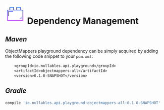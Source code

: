 # ![image info](../assets/icons/icons8-plugin-64.png) Dependency Management

## *Maven*

ObjectMappers playground dependency can be simply acquired by adding the following code snippet to your `pom.xml`:

```markup
    <groupId>io.nullables.api.playground</groupId>
    <artifactId>objectmappers-all</artifactId>
    <version>0.1.0-SNAPSHOT</version>
```

## *Gradle*

```groovy
compile 'io.nullables.api.playground:objectmappers-all:0.1.0-SNAPSHOT'
```

